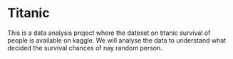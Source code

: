# Titanic
This is a data analysis project where the dateset on titanic survival of people is available on kaggle.  We will analyse the data to understand what decided the survival chances of nay random person.

